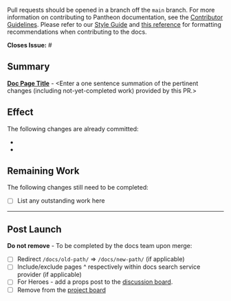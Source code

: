 Pull requests should be opened in a branch off the `main` branch. For more information on contributing to Pantheon documentation, see the [Contributor Guidelines](https://pantheon.io/docs/contribute). Please refer to our [Style Guide](https://pantheon.io/docs/style-guide) and [this reference](https://developers.google.com/style) for formatting recommendations when contributing to the docs. 

<!--
**Note:** Please fill out the PR template to ensure proper processing. If you're not sure about a section, leave it empty.
-->


**Closes Issue:** #

## Summary
<!--
Please complete the Summary section
-->

**[Doc Page Title](https://pantheon.io/docs/doc-title)** -  <Enter a one sentence summation of the pertinent changes (including not-yet-completed work) provided by this PR.>

<!-- Example format: [Pantheon User Account Login Session Length](https://pantheon.io/docs/user-dashboard#pantheon-user-account-login-session-length)** - Adds action that Terminus users are also logged out after 24 hours of inactivity. -->


## Effect
<!-- Use this section to detail the changes summarized above, or remove if not needed -->
The following changes are already committed:

*
*


## Remaining Work
<!-- Remove if not needed -->
The following changes still need to be completed:

- [ ] List any outstanding work here


--------------------------------------------------
## Post Launch

**Do not remove** - To be completed by the docs team upon merge:

- [ ] Redirect `/docs/old-path/` => `/docs/new-path/` (if applicable)
- [ ] Include/exclude pages ^ respectively within docs search service provider (if applicable)
- [ ] For Heroes - add a props post to the [discussion board](https://discuss.pantheon.io/c/pantheon-platform/documentation/17).
- [ ] Remove from the [project board](https://github.com/pantheon-systems/documentation/projects/14)
